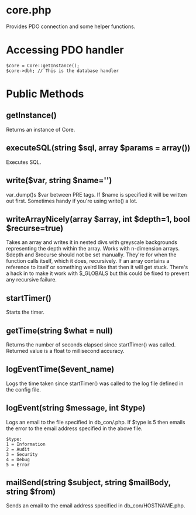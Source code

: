 core.php
========

Provides PDO connection and some helper functions.


Accessing PDO handler
=====================

    $core = Core::getInstance();
    $core->dbh; // This is the database handler


Public Methods
==============

getInstance()
-------------

Returns an instance of Core.


executeSQL(string $sql, array $params = array())
------------------------------------------------

Executes SQL.


write($var, string $name='')
----------------------------

var\_dump()s $var between PRE tags. If $name is specified it will be written out first. Sometimes handy if you're using write() a lot.


writeArrayNicely(array $array, int $depth=1, bool $recurse=true)
----------------------------------------------------------------

Takes an array and writes it in nested divs with greyscale backgrounds representing the depth within the array. Works with n-dimension arrays. $depth and $recurse should not be set manually. They're for when the function calls itself, which it does, recursively. If an array contains a reference to itself or something weird like that then it will get stuck. There's a hack in to make it work with $\_GLOBALS but this could be fixed to prevent any recursive failure.


startTimer()
------------

Starts the timer.


getTime(string $what = null)
----------------------------

Returns the number of seconds elapsed since startTimer() was called. Returned value is a float to millisecond accuracy.


logEventTime($event\_name) 
-------------------------

Logs the time taken since startTimer() was called to the log file defined in the config file.


logEvent(string $message, int $type)
------------------------------------

Logs an email to the file specified in db\_con/<hostname>.php. If $type is 5 then emails the error to the email address specified in the above file.

    $type:
    1 = Information
    2 = Audit
    3 = Security
    4 = Debug
    5 = Error


mailSend(string $subject, string $mailBody, string $from)
----------------------------------------------------------

Sends an email to the email address specified in db\_con/HOSTNAME.php.

